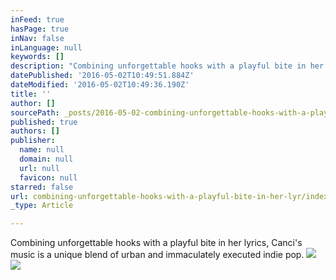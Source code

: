 ```yaml
---
inFeed: true
hasPage: true
inNav: false
inLanguage: null
keywords: []
description: "Combining unforgettable hooks with a playful bite in her lyrics, Canci's music is a unique blend of urban and immaculately executed indie pop."
datePublished: '2016-05-02T10:49:51.884Z'
dateModified: '2016-05-02T10:49:36.190Z'
title: ''
author: []
sourcePath: _posts/2016-05-02-combining-unforgettable-hooks-with-a-playful-bite-in-her-lyr.md
published: true
authors: []
publisher:
  name: null
  domain: null
  url: null
  favicon: null
starred: false
url: combining-unforgettable-hooks-with-a-playful-bite-in-her-lyr/index.html
_type: Article

---
```

Combining unforgettable hooks with a playful bite in her lyrics, Canci's music is a unique blend of urban and immaculately executed indie pop.
![](https://the-grid-user-content.s3-us-west-2.amazonaws.com/35044ac8-264d-4500-bf62-f32cdd771934.jpg)
![](https://the-grid-user-content.s3-us-west-2.amazonaws.com/ba60bfdb-0239-4663-aa52-3c297ebec5ab.jpg)